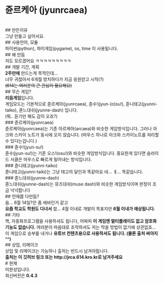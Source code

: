 # 쥰르케아 (jyunrcaea)
<br>
## 만든이유
<br>
그냥 만들고 싶어서요.<br>
## 사용언어, 모듈
<br>
파이썬(python), 파이게임(pygame), os, time 이 사용됩니다.<br>
## 왜 만듬
<br>
저도 모르겠어요 ㅋㅋㅋㅋㅋㅋㅋㅋㅋ<br>
## 개발 기간, 계획
<br>
<b>2주만에</b> 만드는게 목적인데...<br>
너무 귀찮아서 6개월 방치하다가 지금 응원얻고 시작(?)<br>
<s>(614는 여러분의 큰 관심이 필요해요)</s><br>
## 무슨 게임?
<br>
<b>리듬게임</b>입니다.<br>
게임모드는 기본적으로 쥰르케아(jyunrcaea), 쥰수!(jyun-(o)su!), 쥰니태고(jyunni-taiko), 쥰느대쉬(jyunne-dash) 입니다.<br>
(뭐.. 듣기만 해도 감이 오죠?)<br>
### 쥰르케아(jyunrcaea)
<br>
쥰르케아(jyunrcaea)는 기존 아르케아(arcaea)와 비슷한 게임방식입니다. 그러나 아크와 스카이 노트가 동시에 오지 않습니다. (마우스 하나로 아크와 스카이노트를 처리할수 있다는겁니다.)<br>
### 쥰수!(jyun-su!)
<br>
쥰수(jyun-su!)는 기존 오스!(osu!)와 비슷한 게임방식입니다. 중요한게 있다면 슬라이드 서클은 마우스로 빠르게 밀어내는 방식입니다.<br>
### 쥰니태고(jyunni-taiko)
<br>
쥰니태고(jyunni-taiki)는 그냥 태고의 달인과 똑같아요 네... ㅖ... 똑같습니다.<br>
### 쥰느대쉬(jyunne-dash)
<br>
쥰느대쉬(jyunne-dash)는 뮤즈대쉬(muse dash)와 비슷한 게임방식이며 판정이 조금 넉넉합니다<br>
## 언재쯤 다만듬?
<br>
음... 6월 14일?은 좀 에바인거 같고<br>
<b>요즘 학교도 학원도 다녀서</b> 참... 4월 이내로 개발이 목표지만 <b>6월 이내가 예상됩니다.</b><br>
## 기타
<br>
핵, 자동화프로그램을 사용하셔도 됩니다, 어짜피 <b>이 게임엔 멀티플레이도 없고 암호화 기능도 없습니다.</b> 여러분이 마음대로 조작하셔도 저는 막을 방법이 없기에 상관없죠...<br>
이 게임으로 승부를 내거나 <b>유튜브 컨텐츠용으로 사용하셔도 됩니다. (물론 출처 써야지^^)</b><br>
## 상업, 리메이크
<br>
상업 및 리메이크는 가능하나 출처는 반드시 남겨야됩니다.<br>
<b>출처는 이 깃허브 링크 또는 http://jrca.614.kro.kr로 남겨주세요</b><br>
# 현재
<br>
미완성입니다.<br>
최신버전은 <b>0.4.3<b/>

